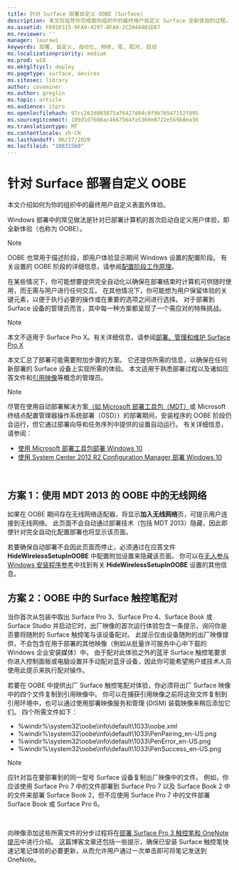 ```yaml
---
title: 针对 Surface 部署自定义 OOBE (Surface)
description: 本文将指导你完成面向组织中的最终用户自定义 Surface 全新体验的过程。
ms.assetid: F6910315-9FA9-4297-8FA8-2C284A4B1D87
ms.reviewer: ''
manager: laurawi
keywords: 部署, 自定义, 自动化, 网络, 笔, 配对, 启动
ms.localizationpriority: medium
ms.prod: w10
ms.mktglfcycl: deploy
ms.pagetype: surface, devices
ms.sitesec: library
author: coveminer
ms.author: greglin
ms.topic: article
ms.audience: itpro
ms.openlocfilehash: 97cc262d803875a76427d04c8f9b70547152f895
ms.sourcegitcommit: 109d1d7608ac4667564fa5369e8722e569b8ea36
ms.translationtype: MT
ms.contentlocale: zh-CN
ms.lasthandoff: 06/27/2020
ms.locfileid: "10831560"
---
```

# 针对 Surface 部署自定义 OOBE

本文介绍如何为你的组织中的最终用户自定义表面外体验。

Windows 部署中的常见做法是针对已部署计算机的首次启动自定义用户体验，即全新体验（也称为 OOBE）。

>[!NOTE]
>OOBE 也常用于描述阶段，即用户体验显示期间 Windows 设置的配置阶段。 有关设置的 OOBE 阶段的详细信息，请参阅[配置阶段工作原理](https://msdn.microsoft.com/library/windows/hardware/dn898581.aspx)。

在某些情况下，你可能想要提供完全自动化以确保在部署结束时计算机可供随时使用，而无需与用户进行任何交互。 在其他情况下，你可能想为用户保留体验的关键元素，以便于执行必要的操作或在重要的选项之间进行选择。 对于部署到 Surface 设备的管理员而言，其中每一种方案都呈现了一个需应对的特殊挑战。

> [!NOTE]
> 本文不适用于 Surface Pro X。有关详细信息，请参阅[部署、管理和维护 Surface Pro X](surface-pro-arm-app-management.md)

本文汇总了部署可能需要附加步骤的方案。 它还提供所需的信息，以确保在任何新部署的 Surface 设备上实现所需的体验。 本文适用于熟悉部署过程以及诸如应答文件和[引用映像](https://technet.microsoft.com/itpro/windows/deploy/create-a-windows-10-reference-image)等概念的管理员。

>[!NOTE]
>尽管在使用自动部署解决方案[（如 Microsoft 部署工具包（MDT）](https://go.microsoft.com/fwlink/p/?LinkId=618117)或 Microsoft 终结点配置管理器操作系统部署（OSD））的部署期间，安装程序的 OOBE 阶段仍会运行，但它通过部署向导和任务序列中提供的设置自动运行。 有关详细信息，请参阅：<br/>
>- [使用 Microsoft 部署工具包部署 Windows 10](https://technet.microsoft.com/itpro/windows/deploy/deploy-windows-10-with-the-microsoft-deployment-toolkit)
>- [使用 System Center 2012 R2 Configuration Manager 部署 Windows 10](https://technet.microsoft.com/itpro/windows/deploy/deploy-windows-10-with-system-center-2012-r2-configuration-manager)

 

## 方案 1：使用 MDT 2013 的 OOBE 中的无线网络


如果在 OOBE 期间存在无线网络适配器，将显示**加入无线网络**页，可提示用户连接到无线网络。 此页面不会自动通过部署技术（包括 MDT 2013）隐藏，因此即使针对完全自动化配置部署也将显示该页面。

若要确保自动部署不会因此页面而停止，必须通过在应答文件 **HideWirelessSetupInOOBE** 中配置附加设置来隐藏该页面。 你可以在[无人参与 Windows 安装程序参考](https://technet.microsoft.com/library/ff716213.aspx)中找到有关 **HideWirelessSetupInOOBE** 设置的其他信息。

## 方案 2：OOBE 中的 Surface 触控笔配对


当你首次从包装中取出 Surface Pro 3、Surface Pro 4、Surface Book 或 Surface Studio 并启动它时，出厂映像的首次运行体验包含一条提示，询问你是否要将随附的 Surface 触控笔与该设备配对。 此提示仅由设备随附的出厂映像提供，不会包含在用于部署的其他映像（例如从批量许可服务中心中下载的 Windows 企业安装媒体）中。 由于配对此体验之外的蓝牙 Surface 触控笔要求你进入控制面板或电脑设置并手动配对蓝牙设备，因此你可能希望用户或技术人员使用此提示来执行配对操作。

若要在 OOBE 中提供出厂 Surface 触控笔配对体验，你必须将出厂 Surface 映像中的四个文件复制到引用映像中。 你可以在捕获引用映像之前将这些文件复制到引用环境中，也可以通过使用部署映像服务和管理 (DISM) 装载映像来稍后添加它们。 四个所需文件如下：

-   %windir%\\system32\\oobe\\info\\default\\1033\\oobe.xml
-   %windir%\\system32\\oobe\\info\\default\\1033\\PenPairing\_en-US.png
-   %windir%\\system32\\oobe\\info\\default\\1033\\PenError\_en-US.png
-   %windir%\\system32\\oobe\\info\\default\\1033\\PenSuccess\_en-US.png

>[!NOTE]
>应针对旨在要部署到的同一型号 Surface 设备复制出厂映像中的文件。 例如，你应该使用 Surface Pro 7 中的文件部署到 Surface Pro 7 以及 Surface Book 2 中的文件来部署 Surface Book 2，但不应使用 Surface Pro 7 中的文件部署 Surface Book 或 Surface Pro 6。

 

向映像添加这些所需文件的分步过程将在[部署 Surface Pro 3 触控笔和 OneNote 提示](https://blogs.technet.microsoft.com/askcore/2014/07/15/deploying-surface-pro-3-pen-and-onenote-tips/)中进行介绍。 这篇博客文章还包括一些提示，确保已安装 Surface 触控笔快速记笔记体验的必要更新，从而允许用户通过一次单击即可将笔记发送到 OneNote。

 

 





